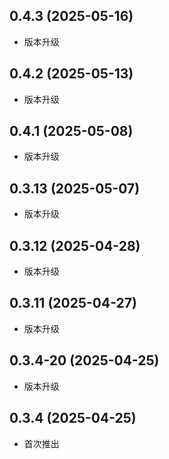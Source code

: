 ## 0.4.3 (2025-05-16)
- 版本升级
## 0.4.2 (2025-05-13)
- 版本升级
## 0.4.1 (2025-05-08)
- 版本升级
## 0.3.13 (2025-05-07)
- 版本升级
## 0.3.12 (2025-04-28)
- 版本升级
## 0.3.11 (2025-04-27)
- 版本升级
## 0.3.4-20 (2025-04-25)
- 版本升级
## 0.3.4 (2025-04-25)
- 首次推出